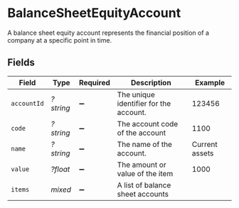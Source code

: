 # BalanceSheetEquityAccount

A balance sheet equity account represents the financial position of a company at a specific point in time.


## Fields

| Field                                  | Type                                   | Required                               | Description                            | Example                                |
| -------------------------------------- | -------------------------------------- | -------------------------------------- | -------------------------------------- | -------------------------------------- |
| `accountId`                            | *?string*                              | :heavy_minus_sign:                     | The unique identifier for the account. | 123456                                 |
| `code`                                 | *?string*                              | :heavy_minus_sign:                     | The account code of the account        | 1100                                   |
| `name`                                 | *?string*                              | :heavy_minus_sign:                     | The name of the account.               | Current assets                         |
| `value`                                | *?float*                               | :heavy_minus_sign:                     | The amount or value of the item        | 1000                                   |
| `items`                                | *mixed*                                | :heavy_minus_sign:                     | A list of balance sheet accounts       |                                        |